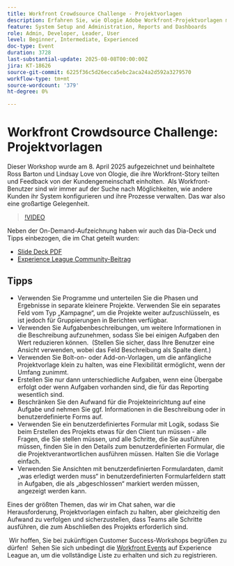 ```yaml
---
title: Workfront Crowdsource Challenge - Projektvorlagen
description: Erfahren Sie, wie Ologie Adobe Workfront-Projektvorlagen mit praktischen Tipps zur Vereinfachung der Einrichtung, Verbesserung des Reportings und Wahrung der Prozessflexibilität optimiert.
feature: System Setup and Administration, Reports and Dashboards
role: Admin, Developer, Leader, User
level: Beginner, Intermediate, Experienced
doc-type: Event
duration: 3728
last-substantial-update: 2025-08-08T00:00:00Z
jira: KT-18626
source-git-commit: 6225f36c5d26ecca5ebc2aca24a2d592a3279570
workflow-type: tm+mt
source-wordcount: '379'
ht-degree: 0%

---
```



# Workfront Crowdsource Challenge: Projektvorlagen

Dieser Workshop wurde am 8. April 2025 aufgezeichnet und beinhaltete Ross Barton und Lindsay Love von Ologie, die ihre Workfront-Story teilten und Feedback von der Kundengemeinschaft einholten.  Als Workfront-Benutzer sind wir immer auf der Suche nach Möglichkeiten, wie andere Kunden ihr System konfigurieren und ihre Prozesse verwalten. Das war also eine großartige Gelegenheit.

>[!VIDEO](https://video.tv.adobe.com/v/3469962/?learn=on&enablevpops)

Neben der On-Demand-Aufzeichnung haben wir auch das Dia-Deck und Tipps einbezogen, die im Chat geteilt wurden:  

* [Slide Deck PDF](https://workfront-experience.s3.us-west-2.amazonaws.com/Training/Guides/Customer+Success+at+Scale/040825+-+Crowdsource+Challenge+with+Project+Templates.pdf)
* [Experience League Community-Beitrag](https://experienceleaguecommunities.adobe.com/t5/workfront-discussions/event-follow-up-workfront-crowdsource-challenge-project/td-p/747512?profile.language=de)

## Tipps

* Verwenden Sie Programme und unterteilen Sie die Phasen und Ergebnisse in separate kleinere Projekte. Verwenden Sie ein separates Feld vom Typ „Kampagne“, um die Projekte weiter aufzuschlüsseln, es ist jedoch für Gruppierungen in Berichten verfügbar. 
* Verwenden Sie Aufgabenbeschreibungen, um weitere Informationen in die Beschreibung aufzunehmen, sodass Sie bei einigen Aufgaben den Wert reduzieren können.  (Stellen Sie sicher, dass Ihre Benutzer eine Ansicht verwenden, wobei das Feld Beschreibung als Spalte dient.) 
* Verwenden Sie Bolt-on- oder Add-on-Vorlagen, um die anfängliche Projektvorlage klein zu halten, was eine Flexibilität ermöglicht, wenn der Umfang zunimmt. 
* Erstellen Sie nur dann unterschiedliche Aufgaben, wenn eine Übergabe erfolgt oder wenn Aufgaben vorhanden sind, die für das Reporting wesentlich sind. 
* Beschränken Sie den Aufwand für die Projekteinrichtung auf eine Aufgabe und nehmen Sie ggf. Informationen in die Beschreibung oder in benutzerdefinierte Forms auf. 
* Verwenden Sie ein benutzerdefiniertes Formular mit Logik, sodass Sie beim Erstellen des Projekts etwas für den Client tun müssen - alle Fragen, die Sie stellen müssen, und alle Schritte, die Sie ausführen müssen, finden Sie in den Details zum benutzerdefinierten Formular, die die Projektverantwortlichen ausführen müssen. Halten Sie die Vorlage einfach. 
* Verwenden Sie Ansichten mit benutzerdefinierten Formulardaten, damit „was erledigt werden muss“ in benutzerdefinierten Formularfeldern statt in Aufgaben, die als „abgeschlossen“ markiert werden müssen, angezeigt werden kann. 

Eines der größten Themen, das wir im Chat sahen, war die Herausforderung, Projektvorlagen einfach zu halten, aber gleichzeitig den Aufwand zu verfolgen und sicherzustellen, dass Teams alle Schritte ausführen, die zum Abschließen des Projekts erforderlich sind.  

 Wir hoffen, Sie bei zukünftigen Customer Success-Workshops begrüßen zu dürfen!  Sehen Sie sich unbedingt die [Workfront Events](https://experienceleague.adobe.com/events/?lang=de&filters=Workfront) auf Experience League an, um die vollständige Liste zu erhalten und sich zu registrieren.
